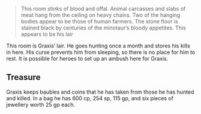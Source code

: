 > This room stinks of blood and offal. Animal carcasses and slabs of meat hang from the ceiling on heavy chains. Two of the hanging bodies appear to be those of human farmers. The stone floor is stained black by centuries of the minotaur’s bloody appetites. This appears to be his lair

This room is Graxis’ lair. He goes hunting once a month and stores his kills in here. His curse prevents him from sleeping, so there is no place for him to rest. It is possible for heroes to set up an ambush here for Graxis.

## Treasure
Graxis keeps baubles and coins that he has taken from those he has hunted and killed. In a bag he has 600 cp, 254 sp, 115 gp, and six pieces of jewellery worth 25 gp each.